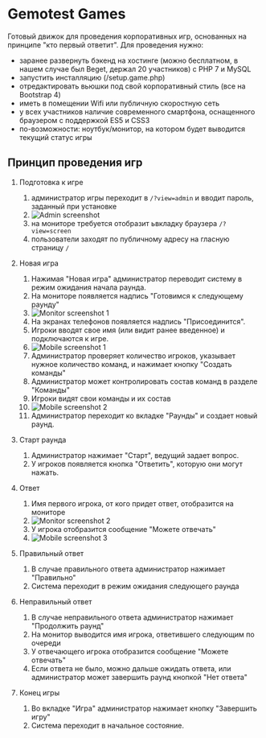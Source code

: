 # Gemotest Games

Готовый движок для проведения корпоративных игр, основанных на принципе "кто первый ответит". Для проведения нужно:

- заранее развернуть бэкенд на хостинге (можно бесплатном, в нашем случае был Beget, держал 20 участников) с PHP 7 и MySQL
- запустить инсталляцию (/setup.game.php)
- отредактировать вьюшки под свой корпоративный стиль (все на Bootstrap 4)
- иметь в помещении Wifi или публичную скоростную сеть
- у всех участников наличие современного смартфона, оснащенного браузером с поддержкой ES5 и CSS3
- по-возможности: ноутбук/монитор, на котором будет выводится текущий статус игры 

## Принцип проведения игр

1. Подготовка к игре
   1. администратор игры переходит в `/?view=admin` и вводит пароль, заданный при установке 
   2. ![Admin screenshot](/screens/admin.png)
   3. на мониторе требуется отобразит ьвкладку браузера `/?view=screen`
   4. пользователи заходят по публичному адресу на гласную страницу `/`

2. Новая игра
   1. Нажимая "Новая игра" администратор переводит систему в режим ожидания начала раунда.
   2. На мониторе появляется надпись "Готовимся к следующему раунду" 
   3. ![Monitor screenshot 1](/screens/monitor1.png)
   4. На экранах телефонов появляется надпись "Присоединится". 
   5. Игроки вводят свое имя (или видит ранее введенное) и подключаются к игре. 
   6. ![Mobile screenshot 1](/screens/mobile1.png)
   7. Администратор проверяет количество игроков, указывает нужное количество команд, и нажимает кнопку "Создать команды"
   8. Администратор может контролировать состав команд в разделе "Команды"
   9. Игроки видят свои команды и их состав
   10. ![Mobile screenshot 2](/screens/mobile2.png)
   11. Администратор переходит ко вкладке "Раунды" и создает новый раунд.

3. Старт раунда
   1. Администратор нажимает "Старт", ведущий задает вопрос.
   2. У игроков появляется кнопка "Ответить", которую они могут нажать.

4. Ответ
   1. Имя первого игрока, от кого придет ответ, отобразится на мониторе 
   2. ![Monitor screenshot 2](/screens/monitor2.png)
   3. У игрока отобразится сообщение "Можете отвечать" 
   4. ![Mobile screenshot 3](/screens/mobile3.png)

5. Правильный ответ
   1. В случае правильного ответа администратор нажимает "Правильно"
   2. Система переходит в режим ожидания следующего раунда

6. Неправильный ответ
   1. В случае неправильного ответа администратор нажимает "Продолжить раунд"
   2. На монитор выводится имя игрока, ответившего следующим по очереди
   3. У отвечающего игрока отобразится сообщение "Можете отвечать"
   4. Если ответа не было, можно дальше ожидать ответа, или администратор может завершить раунд кнопкой "Нет ответа"

7. Конец игры
   1. Во вкладке "Игра" администратор нажимает кнопку "Завершить игру"
   2. Система переходит в начальное состояние.